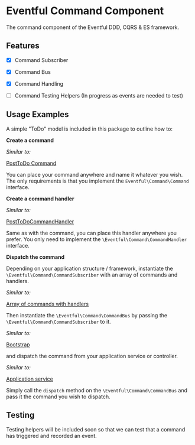# Eventful Command Component

The command component of the Eventful DDD, CQRS & ES framework.

## Features

- [x] Command Subscriber
- [x] Command Bus
- [x] Command Handling
- [ ] Command Testing Helpers  (In progress as events are needed to test)


## Usage Examples

A simple "ToDo" model is included in this package to outline how to:

__Create a command__

_Similar to:_

[PostToDo Command](https://github.com/swellphp/eventful/blob/master/src/Eventful/Example/Model/ToDo/Command/PostTodo.php)

You can place your command anywhere and name it whatever you wish. The only requirements is that you implement the `Eventful\Command\Command` interface.

__Create a command handler__

_Similar to:_

[PostToDoCommandHandler](https://github.com/swellphp/eventful/blob/master/src/Eventful/Example/Model/ToDo/Handler/PostToDoCommandHandler.php)

Same as with the command, you can place this handler anywhere you prefer. You only need to implement the `\Eventful\Command\CommandHandler` interface.


__Dispatch the command__

Depending on your application structure / framework, instantiate the `\Eventful\Command\CommandSubscriber` with an array of commands and handlers.

_Similar to:_

[Array of commands with handlers](https://github.com/swellphp/eventful/blob/master/src/Eventful/Example/config/eventful-commands.php)

Then instantiate the `\Eventful\Command\CommandBus` by passing the `\Eventful\Command\CommandSubscriber` to it.

_Similar to:_

[Bootstrap](https://github.com/swellphp/eventful/blob/master/src/Eventful/Example/app/bootstrap.php)

and dispatch the command from your application service or controller.

_Similar to:_

[Application service](https://github.com/swellphp/eventful/blob/master/src/Eventful/Example/app/Services/ToDo/PostNewToDo.php)

Simply call the `dispatch` method on the `\Eventful\Command\CommandBus` and pass it the command you wish to dispatch.

## Testing

Testing helpers will be included soon so that we can test that a command has triggered and recorded an event.

